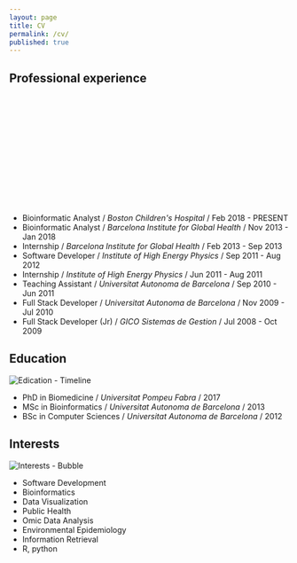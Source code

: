 ```yaml
---
layout: page
title: CV
permalink: /cv/
published: true
---
```


## Professional experience

<script type="text/javascript" src="https://www.gstatic.com/charts/loader.js"></script>

<script type="text/javascript">
  google.charts.load("current", {packages:["timeline"]});
  google.charts.setOnLoadCallback(drawChart);
  function drawChart() {
    var container = document.getElementById('experience_chart');
    var chart = new google.visualization.Timeline(container);
    var dataTable = new google.visualization.DataTable();
    dataTable.addColumn({ type: 'string', id: 'Position' });
    dataTable.addColumn({ type: 'string', id: 'Name' });
    dataTable.addColumn({ type: 'date', id: 'Start' });
    dataTable.addColumn({ type: 'date', id: 'End' });
    dataTable.addRows([
        [ 'professional experience', 'GICO', new Date(2008, 07, 01), new Date(2009, 11, 01) ],
        [ 'professional experience', 'TES', new Date(2009, 11, 01), new Date(2010, 08, 01) ],
        [ 'professional experience', 'UAB', new Date(2010, 09, 01), new Date(2011, 07, 01) ],
        [ 'professional experience', 'IFAE', new Date(2011, 07, 01), new Date(2012, 10, 01) ],
        [ 'professional experience', 'ISGlobal', new Date(2013, 09, 01), new Date(2018, 02, 01) ],
        [ 'professional experience', 'BCH', new Date(2018, 02, 01), new Date(2019, 02, 01) ],
    ]);

    chart.draw(dataTable);
  }
</script>

<div id="experience_chart" style="height: 200px;"></div>

* Bioinformatic Analyst / _Boston Children's Hospital_ / Feb 2018 - PRESENT
* Bioinformatic Analyst / _Barcelona Institute for Global Health_ / Nov 2013 - Jan 2018
* Internship / _Barcelona Institute for Global Health_ / Feb 2013 - Sep 2013
* Software Developer / _Institute of High Energy Physics_ / Sep 2011 - Aug 2012
* Internship / _Institute of High Energy Physics_ / Jun 2011 - Aug 2011
* Teaching Assistant / _Universitat Autonoma de Barcelona_ / Sep 2010 - Jun 2011
* Full Stack Developer / _Universitat Autonoma de Barcelona_ / Nov 2009 - Jul 2010
* Full Stack Developer (Jr) / _GICO Sistemas de Gestion_ / Jul 2008 - Oct 2009

## Education
![Edication - Timeline]({{baseurl}}/assets/education.png)

* PhD in Biomedicine / _Universitat Pompeu Fabra_ / 2017
* MSc in Bioinformatics / _Universitat Autonoma de Barcelona_ / 2013
* BSc in Computer Sciences / _Universitat Autonoma de Barcelona_ /  2012

## Interests
![Interests - Bubble]({{baseurl}}/assets/interests.png)

* Software Development
* Bioinformatics
* Data Visualization
* Public Health
* Omic Data Analysis
* Environmental Epidemiology
* Information Retrieval
* R, python